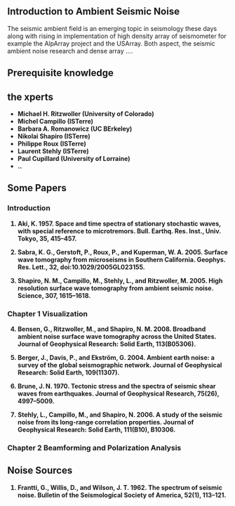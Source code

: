 ## Introduction to Ambient Seismic Noise

The seismic ambient field is an emerging topic in seismology these days along with rising in implementation of high density 
array of seismometer for example the AlpArray project and the USArray. Both aspect, the seismic ambient noise research and dense array .... 
  
  
  
## Prerequisite knowledge

<b>
<b>
<b>
<b>
  
## the xperts
- Michael H. Ritzwoller (University of Colorado)
- Michel Campillo (ISTerre)
- Barbara A. Romanowicz (UC BErkeley)
- Nikolai Shapiro (ISTerre)
- Philippe Roux (ISTerre)
- Laurent Stehly (ISTerre)
- Paul Cupillard (University of Lorraine)
- ..


<b>
<b>
<b>
<b>
  
## Some Papers
### Introduction
1. Aki, K. 1957. Space and time spectra of stationary stochastic waves, with special reference to microtremors. Bull. Earthq. Res. Inst., Univ. Tokyo, 35, 415–457.

2. Sabra, K. G., Gerstoft, P., Roux, P., and Kuperman, W. A. 2005. Surface wave tomography from microseisms in Southern California. Geophys. Res. Lett., 32, doi:10.1029/2005GL023155.

3. Shapiro, N. M., Campillo, M., Stehly, L., and Ritzwoller, M. 2005. High resolution surface wave tomography from ambient seismic noise. Science, 307, 1615–1618.

### Chapter 1 Visualization
4. Bensen, G., Ritzwoller, M., and Shapiro, N. M. 2008. Broadband ambient noise surface wave tomography across the United States. Journal of Geophysical Research: Solid Earth, 113(B05306).

5. Berger, J., Davis, P., and Ekström, G. 2004. Ambient earth noise: a survey of the global seismographic network. Journal of Geophysical Research: Solid Earth, 109(11307).

6. Brune, J. N. 1970. Tectonic stress and the spectra of seismic shear waves from earthquakes. Journal of Geophysical Research, 75(26), 4997–5009.

7. Stehly, L., Campillo, M., and Shapiro, N. 2006. A study of the seismic noise from its long-range correlation properties. Journal of Geophysical Research: Solid Earth, 111(B10), B10306.

### Chapter 2 Beamforming and Polarization Analysis




## Noise Sources
1. Frantti, G., Willis, D., and Wilson, J. T. 1962. The spectrum of seismic noise. Bulletin of the Seismological Society of America, 52(1), 113–121.






